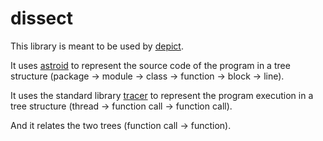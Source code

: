 dissect
=======

This library is meant to be used by [depict].

It uses [astroid] to represent the source code of the program in a tree structure (package -> module -> class -> function -> block -> line).

It uses the standard library [tracer] to represent the program execution in a tree structure (thread -> function call -> function call).

And it relates the two trees (function call -> function).

[depict]: https://github.com/qdamian/depict "depict"
[astroid]: https://bitbucket.org/logilab/astroid "astroid"
[tracer]: http://docs.python.org/2/library/sys.html#sys.settrace "tracer"
